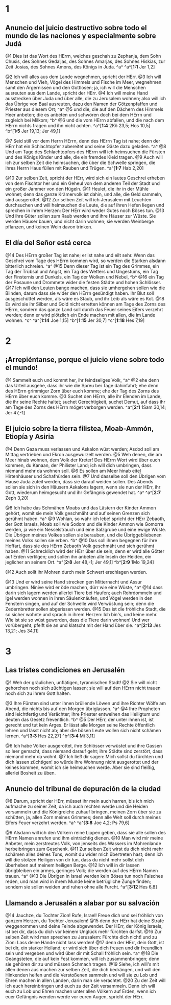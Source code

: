 # 1
## Anuncio del juicio destructivo sobre todo el mundo de las naciones y especialmente sobre Judá
@1 Dies ist das Wort des HErrn, welches geschah zu Zephanja, dem Sohn Chusis, des Sohnes Gedaljas, des Sohnes Amarjas, des Sohnes Hiskias, zur Zeit Josias, des Sohnes Amons, des Königs in Juda. ^a^ 
^a^[**1:1** Jer 1,2]

@2 Ich will alles aus dem Lande wegnehmen, spricht der HErr. @3 Ich will Menschen und Vieh, Vögel des Himmels und Fische im Meer, wegnehmen samt den Ärgernissen und den Gottlosen; ja, ich will die Menschen ausreuten aus dem Lande, spricht der HErr. @4 Ich will meine Hand ausstrecken über Juda und über alle, die zu Jerusalem wohnen; also will ich das Übrige von Baal ausreuten, dazu den Namen der Götzenpfaffen und Priester aus diesem Ort; ^a^ @5 und die, die auf den Dächern des Himmels Heer anbeten; die es anbeten und schwören doch bei dem HErrn und zugleich bei Milkom; ^b^ @6 und die vom HErrn abfallen, und die nach dem HErrn nichts fragen und ihn nicht achten. 
^a^[**1:4** 2Kö 23,5; Hos 10,5] ^b^[**1:5** Jer 19,13; Jer 49,1]

@7 Seid still vor dem Herrn HErrn, denn des HErrn Tag ist nahe; denn der HErr hat ein Schlachtopfer zubereitet und seine Gäste dazu geladen. ^a^ @8 Und am Tage des Schlachtopfers des HErrn will ich heimsuchen die Fürsten und des Königs Kinder und alle, die ein fremdes Kleid tragen. @9 Auch will ich zur selben Zeit die heimsuchen, die über die Schwelle springen, die ihres Herrn Haus füllen mit Rauben und Trügen. 
^a^[**1:7** Hab 2,20]

@10 Zur selben Zeit, spricht der HErr, wird sich ein lautes Geschrei erheben von dem Fischtor her und ein Geheul von dem anderen Teil der Stadt und ein großer Jammer von den Hügeln. @11 Heulet, die ihr in der Mühle wohnet; denn das ganze Krämervolk ist dahin, und alle, die Geld sammeln, sind ausgerottet. @12 Zur selben Zeit will ich Jerusalem mit Leuchten durchsuchen und will heimsuchen die Leute, die auf ihren Hefen liegen und sprechen in ihrem Herzen: Der HErr wird weder Gutes noch Böses tun. @13 Und ihre Güter sollen zum Raub werden und ihre Häuser zur Wüste. Sie werden Häuser bauen, und nicht darin wohnen; sie werden Weinberge pflanzen, und keinen Wein davon trinken. 

## El día del Señor está cerca
@14 Des HErrn großer Tag ist nahe; er ist nahe und eilt sehr. Wenn das Geschrei vom Tage des HErrn kommen wird, so werden die Starken alsdann bitterlich schreien. ^a^ @15 Denn dieser Tag ist ein Tag des Grimmes, ein Tag der Trübsal und Angst, ein Tag des Wetters und Ungestüms, ein Tag der Finsternis und Dunkels, ein Tag der Wolken und Nebel, ^b^ @16 ein Tag der Posaune und Drommete wider die festen Städte und hohen Schlösser. @17 Ich will den Leuten bange machen, dass sie umhergehen sollen wie die Blinden, darum dass sie wider den HErrn gesündigt haben. Ihr Blut soll ausgeschüttet werden, als wäre es Staub, und ihr Leib als wäre es Kot. @18 Es wird sie ihr Silber und Gold nicht erretten können am Tage des Zorns des HErrn, sondern das ganze Land soll durch das Feuer seines Eifers verzehrt werden; denn er wird plötzlich ein Ende machen mit allen, die im Lande wohnen. ^c^ 
^a^[**1:14** Joe 1,15] ^b^[**1:15** Jer 30,7] ^c^[**1:18** Hes 7,19]

# 2
## ¡Arrepiéntanse, porque el juicio viene sobre todo el mundo!
@1 Sammelt euch und kommt her, ihr feindseliges Volk, ^a^ @2 ehe denn das Urteil ausgehe, dass ihr wie die Spreu bei Tage dahinfahrt; ehe denn des HErrn grimmiger Zorn über euch komme; ehe der Tag des Zorns des HErrn über euch komme. @3 Suchet den HErrn, alle ihr Elenden im Lande, die ihr seine Rechte haltet; suchet Gerechtigkeit, suchet Demut, auf dass ihr am Tage des Zorns des HErrn möget verborgen werden.
^a^[**2:1** 1Sam 30,14; Jer 47,-1]

## El juicio sobre la tierra filistea, Moab-Ammón, Etiopía y Asiria
@4 Denn Gaza muss verlassen und Askalon wüst werden; Asdod soll am Mittag vertrieben und Ekron ausgewurzelt werden. @5 Weh denen, die am Meer hinab wohnen, dem Volk der Kreter! Des HErrn Wort wird über euch kommen, du Kanaan, der Philister Land; ich will dich umbringen, dass niemand mehr da wohnen soll. @6 Es sollen am Meer hinab eitel Hirtenhäuser und Schafhürden sein. @7 Und dasselbe soll den Übrigen vom Hause Juda zuteil werden, dass sie darauf weiden sollen. Des Abends sollen sie sich in den Häusern Askalons lagern, wenn sie nun der HErr, ihr Gott, wiederum heimgesucht und ihr Gefängnis gewendet hat. ^a^ 
^a^[**2:7** Zeph 3,20]

@8 Ich habe das Schmähen Moabs und das Lästern der Kinder Ammon gehört, womit sie mein Volk geschmäht und auf seinen Grenzen sich gerühmt haben. ^a^ @9 Wohlan, so wahr ich lebe! spricht der HErr Zebaoth, der Gott Israels, Moab soll wie Sodom und die Kinder Ammon wie Gomorra werden, ja wie ein Nesselstrauch und eine Salzgrube und eine ewige Wüste. Die Übrigen meines Volkes sollen sie berauben, und die Übriggebliebenen meines Volks sollen sie erben. ^b^ @10 Das soll ihnen begegnen für ihre Hoffart, dass sie des HErrn Zebaoth Volk geschmäht und sich gerühmt haben. @11 Schrecklich wird der HErr über sie sein, denn er wird alle Götter auf Erden vertilgen; und sollen ihn anbeten alle Inseln der Heiden, ein jeglicher an seinem Ort. 
^a^[**2:8** Jer 48,-1; Jer 49,1] ^b^[**2:9** 1Mo 19,24]

@12 Auch sollt ihr Mohren durch mein Schwert erschlagen werden. 

@13 Und er wird seine Hand strecken gen Mitternacht und Assur umbringen. Ninive wird er öde machen, dürr wie eine Wüste, ^a^ @14 dass darin sich lagern werden allerlei Tiere bei Haufen; auch Rohrdommeln und Igel werden wohnen in ihren Säulenknäufen, und Vögel werden in den Fenstern singen, und auf der Schwelle wird Verwüstung sein; denn die Zedernbretter sollen abgerissen werden. @15 Das ist die fröhliche Stadt, die so sicher wohnte und sprach in ihrem Herzen: Ich bin's, und keine mehr. Wie ist sie so wüst geworden, dass die Tiere darin wohnen! Und wer vorübergeht, pfeift sie an und klatscht mit der Hand über sie.
^a^[**2:13** Jes 13,21; Jes 34,11]

# 3
## Las tristes condiciones en Jerusalén
@1 Weh der gräulichen, unflätigen, tyrannischen Stadt! @2 Sie will nicht gehorchen noch sich züchtigen lassen; sie will auf den HErrn nicht trauen noch sich zu ihrem Gott halten. 

@3 Ihre Fürsten sind unter ihnen brüllende Löwen und ihre Richter Wölfe am Abend, die nichts bis auf den Morgen übriglassen. ^a^ @4 Ihre Propheten sind leichtfertig und Verächter; ihre Priester entweihen das Heiligtum und deuten das Gesetz freventlich. ^b^ @5 Der HErr, der unter ihnen ist, ist gerecht und tut kein Arges. Er lässt alle Morgen seine Rechte öffentlich lehren und lässt nicht ab; aber die bösen Leute wollen sich nicht schämen lernen. 
^a^[**3:3** Hes 22,27] ^b^[**3:4** Mi 3,11]

@6 Ich habe Völker ausgerottet, ihre Schlösser verwüstet und ihre Gassen so leer gemacht, dass niemand darauf geht; ihre Städte sind zerstört, dass niemand mehr da wohnt. @7 Ich ließ dir sagen: Mich sollst du fürchten und dich lassen züchtigen! so würde ihre Wohnung nicht ausgerottet und der keines kommen, womit ich sie heimsuchen werde. Aber sie sind fleißig, allerlei Bosheit zu üben. 

## Anuncio del tribunal de depuración de la ciudad
@8 Darum, spricht der HErr, müsset ihr mein auch harren, bis ich mich aufmache zu seiner Zeit, da ich auch rechten werde und die Heiden versammeln und die Königreiche zuhauf bringen, meinen Zorn über sie zu schütten, ja, allen Zorn meines Grimmes; denn alle Welt soll durch meines Eifers Feuer verzehrt werden. ^a^ 
^a^[**3:8** Joe 4,2; Ps 79,6]

@9 Alsdann will ich den Völkern reine Lippen geben, dass sie alle sollen des HErrn Namen anrufen und ihm einträchtig dienen. @10 Man wird mir meine Anbeter, mein zerstreutes Volk, von jenseits des Wassers im Mohrenlande herbeibringen zum Geschenk. @11 Zur selben Zeit wirst du dich nicht mehr schämen alles deines Tuns, womit du wider mich übertreten hast; denn ich will die stolzen Heiligen von dir tun, dass du nicht mehr sollst dich überheben auf meinem heiligen Berge. @12 Ich will in dir lassen übrigbleiben ein armes, geringes Volk; die werden auf des HErrn Namen trauen. ^a^ @13 Die Übrigen in Israel werden kein Böses tun noch Falsches reden, und man wird in ihrem Munde keine betrügliche Zunge finden; sondern sie sollen weiden und ruhen ohne alle Furcht.
^a^[**3:12** Hes 6,8]

## Llamando a Jerusalén a alabar por su salvación
@14 Jauchze, du Tochter Zion! Rufe, Israel! Freue dich und sei fröhlich von ganzem Herzen, du Tochter Jerusalem! @15 denn der HErr hat deine Strafe weggenommen und deine Feinde abgewendet. Der HErr, der König Israels, ist bei dir, dass du dich vor keinem Unglück mehr fürchten darfst. @16 Zur selben Zeit wird man sprechen zu Jerusalem: Fürchte dich nicht! und zu Zion: Lass deine Hände nicht lass werden! @17 denn der HErr, dein Gott, ist bei dir, ein starker Heiland; er wird sich über dich freuen und dir freundlich sein und vergeben und wird über dir mit Schall fröhlich sein. ^a^ @18 Die Geängsteten, die auf kein Fest kommen, will ich zusammenbringen; denn sie gehören dir zu und müssen Schmach tragen. @19 Siehe, ich will's mit allen denen aus machen zur selben Zeit, die dich bedrängen, und will den Hinkenden helfen und die Verstoßenen sammeln und will sie zu Lob und Ehren machen in allen Landen, darin man sie verachtet. @20 Zu der Zeit will ich euch hereinbringen und euch zu der Zeit versammeln. Denn ich will euch zu Lob und Ehren machen unter allen Völkern auf Erden, wenn ich euer Gefängnis wenden werde vor euren Augen, spricht der HErr.